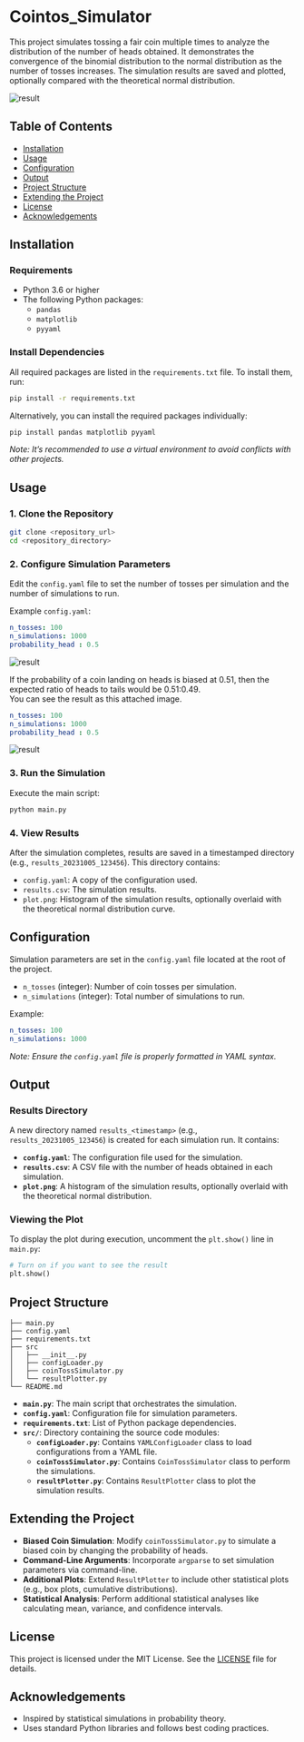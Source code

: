 # Cointos_Simulator

This project simulates tossing a fair coin multiple times to analyze the distribution of the number of heads obtained. It demonstrates the convergence of the binomial distribution to the normal distribution as the number of tosses increases. The simulation results are saved and plotted, optionally compared with the theoretical normal distribution.

![result](images/image.png)

## Table of Contents

- [Installation](#installation)
- [Usage](#usage)
- [Configuration](#configuration)
- [Output](#output)
- [Project Structure](#project-structure)
- [Extending the Project](#extending-the-project)
- [License](#license)
- [Acknowledgements](#acknowledgements)

## Installation

### Requirements

- Python 3.6 or higher
- The following Python packages:
  - `pandas`
  - `matplotlib`
  - `pyyaml`

### Install Dependencies

All required packages are listed in the `requirements.txt` file. To install them, run:

```bash
pip install -r requirements.txt
```

Alternatively, you can install the required packages individually:

```bash
pip install pandas matplotlib pyyaml
```

*Note: It’s recommended to use a virtual environment to avoid conflicts with other projects.*

## Usage

### 1. Clone the Repository

```bash
git clone <repository_url>
cd <repository_directory>
```

### 2. Configure Simulation Parameters

Edit the `config.yaml` file to set the number of tosses per simulation and the number of simulations to run.

Example `config.yaml`:

```yaml
n_tosses: 100
n_simulations: 1000
probability_head : 0.5
```

![result](images/image.png)

If the probability of a coin landing on heads is biased at 0.51, then the expected ratio of heads to tails would be 0.51:0.49.  
You can see the result as this attached image.

```yaml
n_tosses: 100
n_simulations: 1000
probability_head : 0.5
```

![result](images/image2.png)

### 3. Run the Simulation

Execute the main script:

```bash
python main.py
```

### 4. View Results

After the simulation completes, results are saved in a timestamped directory (e.g., `results_20231005_123456`). This directory contains:

- `config.yaml`: A copy of the configuration used.
- `results.csv`: The simulation results.
- `plot.png`: Histogram of the simulation results, optionally overlaid with the theoretical normal distribution curve.

## Configuration

Simulation parameters are set in the `config.yaml` file located at the root of the project.

- `n_tosses` (integer): Number of coin tosses per simulation.
- `n_simulations` (integer): Total number of simulations to run.

Example:

```yaml
n_tosses: 100
n_simulations: 1000
```

*Note: Ensure the `config.yaml` file is properly formatted in YAML syntax.*

## Output

### Results Directory

A new directory named `results_<timestamp>` (e.g., `results_20231005_123456`) is created for each simulation run. It contains:

- **`config.yaml`**: The configuration file used for the simulation.
- **`results.csv`**: A CSV file with the number of heads obtained in each simulation.
- **`plot.png`**: A histogram of the simulation results, optionally overlaid with the theoretical normal distribution.

### Viewing the Plot

To display the plot during execution, uncomment the `plt.show()` line in `main.py`:

```python
# Turn on if you want to see the result
plt.show()
```

## Project Structure

```
├── main.py
├── config.yaml
├── requirements.txt
├── src
│   ├── __init__.py
│   ├── configLoader.py
│   ├── coinTossSimulator.py
│   └── resultPlotter.py
└── README.md
```

- **`main.py`**: The main script that orchestrates the simulation.
- **`config.yaml`**: Configuration file for simulation parameters.
- **`requirements.txt`**: List of Python package dependencies.
- **`src/`**: Directory containing the source code modules:
  - **`configLoader.py`**: Contains `YAMLConfigLoader` class to load configurations from a YAML file.
  - **`coinTossSimulator.py`**: Contains `CoinTossSimulator` class to perform the simulations.
  - **`resultPlotter.py`**: Contains `ResultPlotter` class to plot the simulation results.

## Extending the Project

- **Biased Coin Simulation**: Modify `coinTossSimulator.py` to simulate a biased coin by changing the probability of heads.
- **Command-Line Arguments**: Incorporate `argparse` to set simulation parameters via command-line.
- **Additional Plots**: Extend `ResultPlotter` to include other statistical plots (e.g., box plots, cumulative distributions).
- **Statistical Analysis**: Perform additional statistical analyses like calculating mean, variance, and confidence intervals.

## License

This project is licensed under the MIT License. See the [LICENSE](LICENSE) file for details.

## Acknowledgements

- Inspired by statistical simulations in probability theory.
- Uses standard Python libraries and follows best coding practices.
